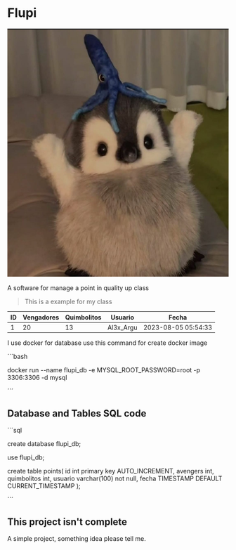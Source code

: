 # Flupi

![Flupi icon](logo.jpeg)

A software for manage a point in quality up class



> This is a example for my class

| ID   | Vengadores | Quimbolitos | Usuario   | Fecha               |
| ---- | ---------- | ----------- | --------- | ------------------- |
| 1    | 20         | 13          | Al3x_Argu | 2023-08-05 05:54:33 |



I use docker for database use this command for create docker image

´´´bash

docker run --name flupi_db -e MYSQL_ROOT_PASSWORD=root -p 3306:3306 -d mysql

´´´



## Database and Tables SQL code

´´´sql

create database flupi_db;

use flupi_db;

create table points(
    id int primary key AUTO_INCREMENT,
    avengers int,
    quimbolitos int,
    usuario varchar(100) not null,
    fecha TIMESTAMP DEFAULT CURRENT_TIMESTAMP
);

´´´



## This project isn't complete

A simple project, something idea please tell me.
